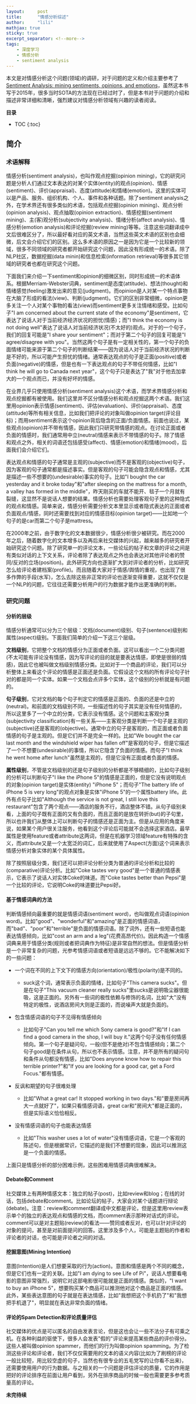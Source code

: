 ```yaml
---
layout:     post
title:      "情感分析综述" 
author:     "lili" 
mathjax: true
sticky: true
excerpt_separator: <!--more-->
tags:
    - 深度学习
    - 情感分析
    - sentiment analysis
---
```


本文是对情感分析这个问题(领域)的调研，对于问题的定义和介绍主要参考了[Sentiment Analysis: mining sentiments, opinions, and emotions](https://www.cs.uic.edu/~liub/FBS/sentiment-opinion-emotion-analysis.html)，虽然这本书写于2015年，很多当时SOTA的方法现在已经过时了，但是本书对于问题的介绍和描述非常详细和清晰，强烈建议对情感分析领域有兴趣的读者阅读。

<!--more-->

**目录**
* TOC
{:toc}

## 简介

### 术语解释

情感分析(sentiment analysis)，也叫作观点挖掘(opinion mining)，它的研究问题是分析人们通过文本表达的对某个实体(entity)的观点(opinion)、情感(sentiment)、评价(appraisal)、态度(attitude)和情绪(emotion)。这里的实体可以是产品、服务、组织机构、个人、事件和各种话题。除了sentiment analysis之外，在学术界还有很多类似的术语，包括观点挖掘(opinion mining)、观点分析(opinion analysis)、观点抽取(opinion extraction)、情感挖掘(sentiment mining)、主(客)观分析(subjectivity analysis)、情绪分析(affect analysis)、情感分析(emotion analysis)和评论挖掘(review mining)等等。注意这些词翻译成中文后很难区分了，所以最好看对应的英文术语，当然这些英文术语的区别也会细微，后文会介绍它们的区别。这么多术语的原因之一是因为它是一个比较新的领域，很多不同领域的研究者都开始研究这个问题，因此没有形成统一的术语。除了NLP社区，数据挖掘(data minin)和信息检索(information retrieval)等很多其它领域的研究者也都在研究这个问题。

下面我们来介绍一下sentiment和opinion的细微区别，同时形成统一的术语体系。根据Merriam-Webster词典，sentiment是态度(attitude)、想法(thought)和情绪感觉(feeling)激发出来的意见(judgment)。而opinion是人对某一个特点事物在大脑了形成的看法(view)、判断(judgment)。它们的区别非常细微，opinion更多关注一个人对某个事物的看法(view)而sentiment更多关注情绪和感受。比如句子"I am concerned about the current state of the economy"是sentiment，它表达了说话人对于当前经济经济状况的担忧(情感)；而"I think the economy is not doing well"表达了说话人对当前经济状况(不太好的)观点。对于的一个句子，我们的回复可能是"I share your sentiment"；而对于第二个句子的回复可能是"I agree/disagree with you"。当然这两个句子是有一定相关性的，第一个句子的负面情绪可能来源于第二个句子的判断结果——因为说话人对于当前经济状况的判断是不好的，所以可能产生担忧的情绪。通常表达观点的句子是正面(positive)或者负面(negative)的情感，但是也有一下表达观点的句子不带任何情感，比如"I think he will go to Canada next year"，这个句子只是表达了"我"对于他去加拿大的一个观点而已，并没有好坏的情感。

在业界几乎只使用情感分析(sentiment analysis)这个术语，而学术界情感分析和观点挖掘都有被使用。我们这里并不区分情感分析和观点挖掘这两个术语。我们这里用opinion表示情感(sentiment)、评估(evaluation)、评价(appraisal)、态度(attitude)等所有相关信息，比如我们把评论的对象叫做opinion target(评论目标)；而用sentiment表示这个opinion背后隐含的正面/负面情感。前面也说过，某些观点(opinion)并不带有情感，因此我们只研究带情感的观点。在讨论正面或者负面的情感时，我们通常用中立(neutral)情感来表示不带情感的句子。除了情感和观点之外，相关的词语还包括感受(affect)、情感(emotion)和情绪(mood)，后面我们会介绍它们。

表达观点和情感的句子通常是主观的(subjective)而不是客观的(objective)句子，因为客观的句子通常都是描述事实。但是客观的句子可能会隐含观点和情感，尤其是描述一些不想要的(undesirable)事实的句子。比如"I bought the car yesterday and it broke today"和"after sleeping on the mattress for a month, a valley has formed in the middle"，昨天刚买的车就不能开、毯子一个月就有裂缝，这显然不是说话人想要的结果。情感分析也需要处理客观句子里的这种隐式的观点和情感。简单来说，情感分析需要分析文本里显示或者隐式表达的正面或者负面观点/情感，同时还需要找到对应的情感目标(opinion target)——比如地一个句子的是car而第二个句子是mattress。

在2000年之前，由于数字化的文本数据很少，情感分析很少被研究。而在2000年之后，随着数字化的文本增多以及再后来社交媒体的兴起，越来越多的研究者开始研究这个问题。除了研究单一的评论文本，一些论坛的帖子和文章的评论之间是有类似对话的上下文关系，评论者除了表达观点之外也会表达对其他评论者的赞同/反对的立场(position)。此外研究方向也逐渐扩大到对评论者的分析，比如研究怎么给评论者建档案(profile)。而且随着大家对于情感/舆情的重视，也出现了很多作弊的手段(水军)，怎么去除这些非正常的评论也逐渐变得重要，这就不仅仅是一个NLP的问题，它往往还需要分析用户的行为数据才能作出更准确的判断。

### 研究问题


#### 分析的层级

情感分析通常可以分为三个层级：文档(document)级别、句子(sentence)级别和属性(aspect)级别。下面我们简单的介绍一下这三个层级。

**文档级别**，它把整个文档的情感分为正面或者负面。这可以看出一个二分类问题(不太可能有评论没有情感，因为写评论的目的就是要表达情感，即使是很弱的情感)，因此它也被叫做文档级别情感分类。比如对于一个商品的评论，我们可以分析整体上来看这个评论的情感是正面还是负面。它假设这个文档的所有评论句子针对的都是同一个实体。如果一个文档会点评多个实体，这个级别的分析就是有问题的。

**句子级别**，它对文档的每个句子判定它的情感是正面的、负面的还是中立的(neutral)。和前面的文档级别不同，一些描述性的句子其实是没有任何情感的，所以这里多了一个中立的分类，它表示没有情感。这个问题和主客观分类(subjectivity classification)有一些关系——主客观分类是判断一个句子是主观的(subjective)还是客观的(objective)。通常中立的句子是客观的，而正面或者负面情感的句子是主观的。但是它们并不是完全一样的。比如"We bought the car last month and the windshield wiper has fallen off"是客观的句子，但是它描述了一个不想要(undesirable)的事情，所以它隐含了负面的情感。而句子"I think he went home after lunch"虽然是主观的，但是它没有正面或者负面的情感。

**属性级别**，不管是文档级别的还是句子级别的分析都是不够精细的，比如句子级别的分析可以判断句子"I like the iPhone 5"的情感是正面的，但是它没有说明观点的对象(opinion target)是实体(entity) "iPhone 5"；而句子"The battery life of iPhone 5 is very long"的观点对象是实体"iPhone 5"的一个属性battery life。此外有点句子比如"Although the service is not great, I still love this restaurant"包含了两个观点——酒店的服务不行，酒店整体不错。从句子级别来看，上面的句子既有正面的又有负面的，而且正面的是放在转折(but)的子句里，所以也许我们从整体上可以判断句子的情感还是正面为主。但是从应用的角度来说，如果某个用户很关注服务，他看到这个评论后可能就不会选择这家酒店。最早属性是使用feature或者attribute这两词，但是在机器学习领域feature有特殊的含义，而attribute又是一个太宽泛的词汇，后来就使用了Aspect(方面)这个词来表示情感分析对象实体的某个具体属性。



除了按照层级分类，我们还可以把评论分析分类为普通的评论分析和比较的(comparative)评论分析。比如"Coke tastes very good"是一个普通的情感表示，它表示了说话人对实体Coke的味道。而"Coke tastes better than Pepsi"是一个比较的评论，它说明Coke的味道要比Pepsi好。

#### 基于情感词典的方法

判断情感倾向最重要的就是情感词语(sentiment word)，也叫做观点词语(opinion word)。比如"good"、"wonderful"和"amazing"是正面的情感词语，而"bad"、"poor"和"terrible"是负面的情感词语。除了词外，还有一些短语也能表达情感倾向，比如"cost an arm and a leg"(花费高昂代价)。因此构造一个情感词典来用于情感分类(规则或者把词典作为特征)是非常自然的想法。但是情感分析是一个非常复杂的问题，光参考情感词语或者短语是远远不够的。它不能解决如下的一些问题：

* 一个词在不同的上下文下的情感方向(orientation)/极性(polarity)是不同的。

    * suck这个词，通常表示负面的情绪，比如句子"This camera sucks"。但是在句子"This vacuum cleaner really sucks"里sucks是说明吸尘器很能吸，这是正面的。另外有一些词的极性依赖与修饰的名词，比如"大"没有特定的极性，说酒店房间大则是正面的，而说噪声大就是负面的。

* 包含情感词语的句子不见得有情感倾向

    * 比如句子"Can you tell me which Sony camera is good?"和"If I can find a good camera in the shop, I will buy it."这两个句子没有任何情感倾向。第一个句子是疑问句，一般(但不是绝对)不包含情感倾向；第二个句子good是在条件从句，所以也不表示情感。注意，并不是所有的疑问句和条件从句都没有情感，比如"Does anyone know how to repair this terrible printer?"和"If you are looking for a good car, get a Ford Focus."都有情感。

* 反讽和期望的句子很难处理

    * 比如"What a great car! It stopped working in two days."和"要是房间再大一点就好了"，如果只看情感词语，great car和"房间大"都是正面的，但是实际语义恰恰相反。

* 没有情感词语的句子也能表达情感

    * 比如"This washer uses a lot of water"没有情感词语，它是一个客观的陈述句，但是根据常识，它描述的是我们不想要的现象，因此可以推测这是一个负面的情感。

上面只是情感分析的部分困难示例，这些困难用情感词典很难解决。

#### Debate和Comment

社交媒体上有两种情感文本：独立的帖子(post)，比如review和blog；在线的对话，包括debate和comment。比如论坛的帖子，大家会对某个话题进行辩论(debate)。注意：review和comment翻译成中文都是评论，但是这里用review表示单个的独立的表达观点和情感的文档，而comment表示那种对话式的评论。comment可以是对主题贴(review)的看法——赞同或者反对，也可以针对评论的对象的提问，甚至是对前面提问的回答。这里涉及多个人，可能是主题贴的作者和评论者的对话，也可能是评论者之间的对话。

#### 挖掘意图(Mining Intention)

意图(Intention)是人们想要采取的行为(action)。意图和情感是两个不同的概念，但是它们也有一定的关联。比如"I am dying to see Life of Pi"，说话人想要看电影的意图非常强烈，说明它对这部电影很可能就是正面的情感。类似的，"I want to buy an iPhone 5"，想要购买某个商品可以推测他对这个商品是正面的情感。此外，某些表达意图的句子就是在表达情感，比如"我想把这个手机扔了"和"我想把手机退了"，明显就在表达非常负面的情绪。

#### 评论的Spam Detection和评论质量评估

社交媒体的优点是可以匿名的自由发表言论，但是这也会让一些不法分子有可乘之机。在各种利益的驱使下，很多人会发表"假的"评论来提高某些商品的评价得分。这些人被叫做opinion spammer，而他们的行为叫做opinion spamming。为了检测这些评论和评论者，我们不仅仅需要用的文本的语义内容(比如为了刷榜的评论一般比较短，用比较空虚的句子，当然也有很专业的五毛党写的让你看不出来)，还需要使用用户的行为数据。与之相关的一个问题是评估评论的质量，它的作用是把好的评论排序在前面让用户看到，另外在排序商品的时候一般也需要更多参考质量高的评论。

**未完待续**




